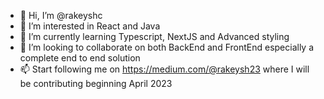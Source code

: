 - 👋 Hi, I’m @rakeyshc
- 👀 I’m interested in React and Java
- 🌱 I’m currently learning Typescript, NextJS and Advanced styling
- 💞️ I’m looking to collaborate on both BackEnd and FrontEnd especially a complete end to end solution
- 📫 Start following me on https://medium.com/@rakeysh23 where I will be contributing beginning April 2023

<!---
rakeyshc/rakeyshc is a ✨ special ✨ repository because its `README.md` (this file) appears on your GitHub profile.
You can click the Preview link to take a look at your changes.
--->
